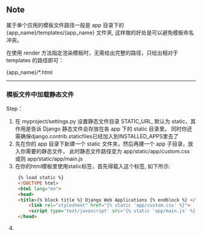 ## Note

属于单个应用的模板文件路径一般是 app 目录下的 {app_name}/templates/{app_name} 文件夹, 这样做的好处是可以避免模板命名冲突。

在使用 render 方法指定渲染模板时，无需给出完整的路径，只给出相对于 templates 的路径即可：

{app_name}/*.html

---


### 模板文件中加载静态文件

Step：
1. 在 myproject/settings.py 设置静态文件目录 STATIC_URL, 默认为 static，其作用是告诉 Django 静态文件会存放在各 app 下的 static 目录里。
   同时你还需确保django.contrib.staticfiles已经加入到INSTALLED_APPS里去了
2. 先在你的 app 目录下新建一个 static 文件夹，然后再建一个 app 子目录，放入你需要的静态文件，
   此时静态文件路径变为 app/static/app/custom.css 或则 app/static/app/main.js
3. 在你的html模板里使用static标签，首先得载入这个标签, 如下所示:
   ```html
    {% load static %}
    <!DOCTYPE html>
    <html lang="en">
    <head>
    <title>{% block title %} Django Web Applications {% endblock %} </title>
        <link rel="stylesheet" href="{% static 'app/custom.css' %}">
        <script type='text/javascript' src="{% static 'app/main.js' %}"></script>  
    </head>
   ```
4. 
